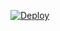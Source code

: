  
 
[![Deploy](https://www.herokucdn.com/deploy/button.png)](https://dashboard.heroku.com/new?template=https://github.com/dxffdv/fqsa) 

 